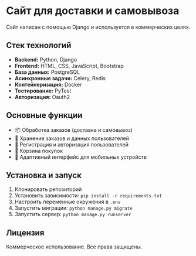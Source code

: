 <h1>Сайт для доставки и самовывоза</h1>

<p>Сайт написан с помощью Django и используется в коммерческих целях.</p>

<h2>Стек технологий</h2>
<ul>
    <li><strong>Backend:</strong> Python, Django</li>
    <li><strong>Frontend:</strong> HTML, CSS, JavaScript, Bootstrap</li>
    <li><strong>База данных:</strong> PostgreSQL</li>
    <li><strong>Асинхронные задачи:</strong> Celery, Redis</li>
    <li><strong>Контейнеризация:</strong> Docker</li>
    <li><strong>Тестирование:</strong> PyTest</li>
    <li><strong>Авторизация:</strong> Oauth2</li>
</ul>

<h2>Основные функции</h2>
<ul>
    <li>📦 Обработка заказов (доставка и самовывоз)</li>
    <li>💾 Хранение заказов и данных пользователей</li>
    <li>🔐 Регистрация и авторизация пользователей</li>
    <li>🛒 Корзина покупок</li>
    <li>📱 Адаптивный интерфейс для мобильных устройств</li>
</ul>

<h2>Установка и запуск</h2>
<ol>
    <li>Клонировать репозиторий</li>
    <li>Установить зависимости: <code>pip install -r requirements.txt</code></li>
    <li>Настроить переменные окружения в <code>.env</code></li>
    <li>Запустить миграции: <code>python manage.py migrate</code></li>
    <li>Запустить сервер: <code>python manage.py runserver</code></li>
</ol>

<h2>Лицензия</h2>
<p>Коммерческое использование. Все права защищены.</p>
